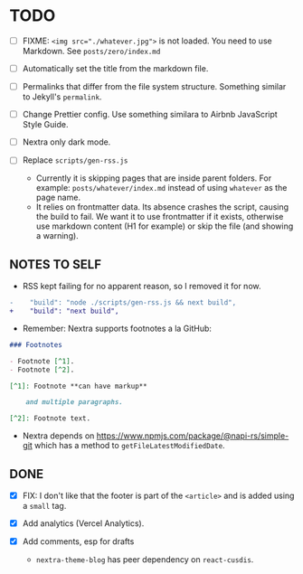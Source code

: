 # TODO

- [ ] FIXME: `<img src="./whatever.jpg">` is not loaded. You need to use Markdown.
See `posts/zero/index.md`

- [ ] Automatically set the title from the markdown file.

- [ ] Permalinks that differ from the file system structure.
Something similar to Jekyll's `permalink`.

- [ ] Change Prettier config. Use something similara to Airbnb JavaScript Style Guide.

- [ ] Nextra only dark mode.

- [ ] Replace `scripts/gen-rss.js`
    * Currently it is skipping pages that are inside parent folders.
    For example: `posts/whatever/index.md` instead of using `whatever` as the page name.
    * It relies on frontmatter data. Its absence crashes the script, causing the build to fail.
    We want it to use frontmatter if it exists, otherwise use markdown content (H1 for example) or skip the file (and showing a warning).


## NOTES TO SELF

- RSS kept failing for no apparent reason, so I removed it for now.
```diff
-    "build": "node ./scripts/gen-rss.js && next build",
+    "build": "next build",
```

- Remember: Nextra supports footnotes a la GitHub:
```md
### Footnotes

- Footnote [^1].
- Footnote [^2].

[^1]: Footnote **can have markup**

    and multiple paragraphs.

[^2]: Footnote text.
```

- Nextra depends on https://www.npmjs.com/package/@napi-rs/simple-git
which has a method to `getFileLatestModifiedDate`.


## DONE

- [x] FIX: I don't like that the footer is part of the `<article>` and is added using a `small` tag.

- [x] Add analytics (Vercel Analytics).

- [x] Add comments, esp for drafts
    * `nextra-theme-blog` has peer dependency on `react-cusdis`.
